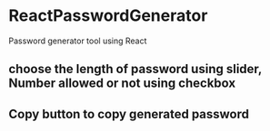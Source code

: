 # ReactPasswordGenerator
Password generator tool using React 

## choose the length of password using slider, Number allowed or not using checkbox 

## Copy button to copy generated password